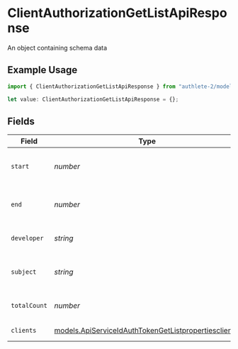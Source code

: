 # ClientAuthorizationGetListApiResponse

An object containing schema data

## Example Usage

```typescript
import { ClientAuthorizationGetListApiResponse } from "authlete-2/models/operations";

let value: ClientAuthorizationGetListApiResponse = {};
```

## Fields

| Field                                                                                                                 | Type                                                                                                                  | Required                                                                                                              | Description                                                                                                           |
| --------------------------------------------------------------------------------------------------------------------- | --------------------------------------------------------------------------------------------------------------------- | --------------------------------------------------------------------------------------------------------------------- | --------------------------------------------------------------------------------------------------------------------- |
| `start`                                                                                                               | *number*                                                                                                              | :heavy_minus_sign:                                                                                                    | Start index of search results (inclusive).<br/>                                                                       |
| `end`                                                                                                                 | *number*                                                                                                              | :heavy_minus_sign:                                                                                                    | End index of search results (exclusive).<br/>                                                                         |
| `developer`                                                                                                           | *string*                                                                                                              | :heavy_minus_sign:                                                                                                    | Unique ID of a client developer.<br/>                                                                                 |
| `subject`                                                                                                             | *string*                                                                                                              | :heavy_minus_sign:                                                                                                    | Unique user ID of an end-user.<br/>                                                                                   |
| `totalCount`                                                                                                          | *number*                                                                                                              | :heavy_minus_sign:                                                                                                    | Unique ID of a client developer.<br/>                                                                                 |
| `clients`                                                                                                             | [models.ApiServiceIdAuthTokenGetListpropertiesclient](../../models/apiserviceidauthtokengetlistpropertiesclient.md)[] | :heavy_minus_sign:                                                                                                    | An array of clients.<br/>                                                                                             |